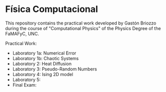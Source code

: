 # Física Computacional

This repository contains the practical work developed by Gastón Briozzo during the course of "Computational Physics" of the Physics Degree of the FaMAFyC, UNC.

Practical Work:

- Laboratory 1a: Numerical Error
- Laboratory 1b: Chaotic Systems
- Laboratory 2: Heat Diffusion
- Laboratory 3: Pseudo-Random Numbers
- Laboratory 4: Ising 2D model
- Laboratory 5:
- Final Exam: 
